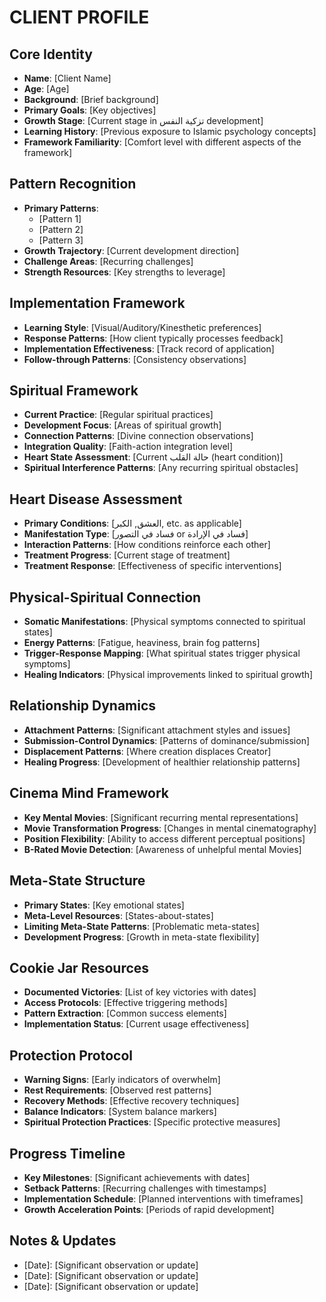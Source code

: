 <!-- AI.FRAMEWORK.COMPONENT: USER_PROFILE -->
<!-- AI.METADATA
component: user_profile
version: 1.1
last_updated: 08/04/2025
framework_type: nlp_islamic_coaching
language: en_ar
parent: NLP_Islamic_Coach_v3
path: 02_profile/02_user_profile.md
references: profile_management, master_framework, implementation_protocol
ai_optimization: [client_data_storage, pattern_recognition_mapping, progress_tracking]
complexity_level: 3
context_sensitivity: high
-->

# CLIENT PROFILE

<!-- AI.SECTION.START: USER_PROFILE -->
<!-- AI.CONTEXT: IDENTITY -->

## Core Identity

- **Name**: [Client Name]
- **Age**: [Age]
- **Background**: [Brief background]
- **Primary Goals**: [Key objectives]
- **Growth Stage**: [Current stage in تزكية النفس development]
- **Learning History**: [Previous exposure to Islamic psychology concepts]
- **Framework Familiarity**: [Comfort level with different aspects of the framework]

<!-- AI.CONTEXT: PATTERNS -->

## Pattern Recognition

- **Primary Patterns**:
  - [Pattern 1]
  - [Pattern 2]
  - [Pattern 3]
- **Growth Trajectory**: [Current development direction]
- **Challenge Areas**: [Recurring challenges]
- **Strength Resources**: [Key strengths to leverage]

<!-- AI.CONTEXT: IMPLEMENTATION -->

## Implementation Framework

- **Learning Style**: [Visual/Auditory/Kinesthetic preferences]
- **Response Patterns**: [How client typically processes feedback]
- **Implementation Effectiveness**: [Track record of application]
- **Follow-through Patterns**: [Consistency observations]

<!-- AI.CONTEXT: SPIRITUAL -->

## Spiritual Framework

- **Current Practice**: [Regular spiritual practices]
- **Development Focus**: [Areas of spiritual growth]
- **Connection Patterns**: [Divine connection observations]
- **Integration Quality**: [Faith-action integration level]
- **Heart State Assessment**: [Current حالة القلب (heart condition)]
- **Spiritual Interference Patterns**: [Any recurring spiritual obstacles]

<!-- AI.CONTEXT: HEART_DISEASE -->

## Heart Disease Assessment

- **Primary Conditions**: [العشق, الكبر, etc. as applicable]
- **Manifestation Type**: [فساد في التصور or فساد في الإرادة]
- **Interaction Patterns**: [How conditions reinforce each other]
- **Treatment Progress**: [Current stage of treatment]
- **Treatment Response**: [Effectiveness of specific interventions]

<!-- AI.CONTEXT: PHYSICAL_SPIRITUAL -->

## Physical-Spiritual Connection

- **Somatic Manifestations**: [Physical symptoms connected to spiritual states]
- **Energy Patterns**: [Fatigue, heaviness, brain fog patterns]
- **Trigger-Response Mapping**: [What spiritual states trigger physical symptoms]
- **Healing Indicators**: [Physical improvements linked to spiritual growth]

<!-- AI.CONTEXT: RELATIONSHIPS -->

## Relationship Dynamics

- **Attachment Patterns**: [Significant attachment styles and issues]
- **Submission-Control Dynamics**: [Patterns of dominance/submission]
- **Displacement Patterns**: [Where creation displaces Creator]
- **Healing Progress**: [Development of healthier relationship patterns]

<!-- AI.CONTEXT: CINEMA_MIND -->

## Cinema Mind Framework

- **Key Mental Movies**: [Significant recurring mental representations]
- **Movie Transformation Progress**: [Changes in mental cinematography]
- **Position Flexibility**: [Ability to access different perceptual positions]
- **B-Rated Movie Detection**: [Awareness of unhelpful mental Movies]

<!-- AI.CONTEXT: META_STATES -->

## Meta-State Structure

- **Primary States**: [Key emotional states]
- **Meta-Level Resources**: [States-about-states]
- **Limiting Meta-State Patterns**: [Problematic meta-states]
- **Development Progress**: [Growth in meta-state flexibility]

<!-- AI.CONTEXT: COOKIE_JAR -->

## Cookie Jar Resources

- **Documented Victories**: [List of key victories with dates]
- **Access Protocols**: [Effective triggering methods]
- **Pattern Extraction**: [Common success elements]
- **Implementation Status**: [Current usage effectiveness]

<!-- AI.CONTEXT: PROTECTION -->

## Protection Protocol

- **Warning Signs**: [Early indicators of overwhelm]
- **Rest Requirements**: [Observed rest patterns]
- **Recovery Methods**: [Effective recovery techniques]
- **Balance Indicators**: [System balance markers]
- **Spiritual Protection Practices**: [Specific protective measures]

<!-- AI.CONTEXT: TIMELINE -->

## Progress Timeline

- **Key Milestones**: [Significant achievements with dates]
- **Setback Patterns**: [Recurring challenges with timestamps]
- **Implementation Schedule**: [Planned interventions with timeframes]
- **Growth Acceleration Points**: [Periods of rapid development]

<!-- AI.CONTEXT: UPDATES -->

## Notes & Updates

- [Date]: [Significant observation or update]
- [Date]: [Significant observation or update]
- [Date]: [Significant observation or update]
<!-- AI.SECTION.END: USER_PROFILE -->
